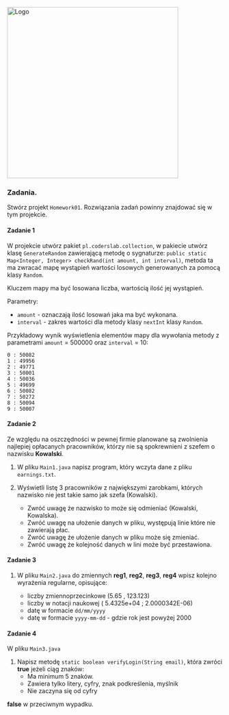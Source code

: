 <img alt="Logo" src="http://coderslab.pl/svg/logo-coderslab.svg" width="400">

### Zadania.

Stwórz projekt `Homework01`. Rozwiązania zadań powinny znajdować się w tym projekcie.


#### Zadanie 1
W projekcie utwórz pakiet `pl.coderslab.collection`, w pakiecie utwórz klasę `GenerateRandom` 
zawierającą metodę o sygnaturze:
`public static Map<Integer, Integer> checkRand(int amount, int interval)`, 
metoda ta ma zwracać mapę wystąpień wartości losowych generowanych za pomocą klasy `Random`.

Kluczem mapy ma być losowana liczba, wartością ilość jej wystąpień.

Parametry:
- `amount` - oznaczają ilość losowań jaka ma być wykonana.
- `interval` - zakres wartości dla metody klasy `nextInt` klasy `Random`.

Przykładowy wynik wyświetlenia elementów mapy dla wywołania metody z parametrami `amount` = 500000 oraz `interval` = 10:

````
0 : 50082
1 : 49956
2 : 49771
3 : 50001
4 : 50036
5 : 49699
6 : 50082
7 : 50272
8 : 50094
9 : 50007

````

#### Zadanie 2

Ze względu na oszczędności w pewnej firmie planowane są zwolnienia najlepiej opłacanych pracowników,
którzy nie są spokrewnieni z szefem o nazwisku **Kowalski**.

1. W pliku `Main1.java` napisz program, który wczyta dane z pliku `earnings.txt`.

2. Wyświetli listę 3 pracowników z największymi zarobkami, których nazwisko nie jest takie samo jak szefa (Kowalski).

    * Zwróć uwagę że nazwisko to może się odmieniać (Kowalski, Kowalska).
    * Zwróć uwagę na ułożenie danych w pliku, występują linie które nie zawierają płac.
    * Zwróć uwagę że ułożenie danych w pliku może się zmieniać.
    * Zwróć uwagę że kolejność danych w lini może być przestawiona.


#### Zadanie 3

1. W pliku `Main2.java` do zmiennych **reg1**, **reg2**, **reg3**, **reg4** wpisz kolejno wyrażenia regularne, opisujące:

    * liczby zmiennoprzecinkowe (5.65 , 123.123)
    * liczby w notacji naukowej ( 5.4325e+04 ; 2.0000342E-06)
    * datę w formacie `dd/mm/yyyy`
    * datę w formacie `yyyy-mm-dd` - gdzie rok jest powyżej 2000


#### Zadanie 4

W pliku `Main3.java`

1. Napisz metodę `static boolean verifyLogin(String email)`,
która zwróci **true** jeżeli ciąg znaków:
    * Ma minimum 5 znaków.
    * Zawiera tylko litery, cyfry, znak podkreślenia, myślnik
    * Nie zaczyna się od cyfry

**false** w przeciwnym wypadku.


